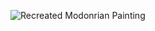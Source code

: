 
![Recreated Modonrian Painting](https://github.com/Meshia13/Mondorian-Painting/assets/65563803/82c0b636-850a-4a53-8fc7-c0fa01af889d)
